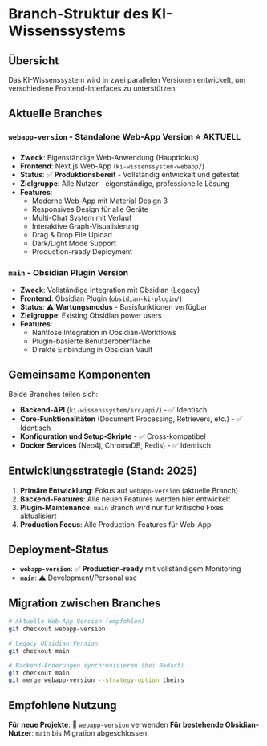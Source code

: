 # Branch-Struktur des KI-Wissenssystems

## Übersicht

Das KI-Wissenssystem wird in zwei parallelen Versionen entwickelt, um verschiedene Frontend-Interfaces zu unterstützen:

## Aktuelle Branches

### `webapp-version` - Standalone Web-App Version ⭐ **AKTUELL**
- **Zweck**: Eigenständige Web-Anwendung (Hauptfokus)
- **Frontend**: Next.js Web-App (`ki-wissenssystem-webapp/`)
- **Status**: ✅ **Produktionsbereit** - Vollständig entwickelt und getestet
- **Zielgruppe**: Alle Nutzer - eigenständige, professionelle Lösung
- **Features**:
  - Moderne Web-App mit Material Design 3
  - Responsives Design für alle Geräte
  - Multi-Chat System mit Verlauf
  - Interaktive Graph-Visualisierung
  - Drag & Drop File Upload
  - Dark/Light Mode Support
  - Production-ready Deployment

### `main` - Obsidian Plugin Version
- **Zweck**: Vollständige Integration mit Obsidian (Legacy)
- **Frontend**: Obsidian Plugin (`obsidian-ki-plugin/`)
- **Status**: ⚠️ **Wartungsmodus** - Basisfunktionen verfügbar
- **Zielgruppe**: Existing Obsidian power users
- **Features**:
  - Nahtlose Integration in Obsidian-Workflows
  - Plugin-basierte Benutzeroberfläche
  - Direkte Einbindung in Obsidian Vault

## Gemeinsame Komponenten

Beide Branches teilen sich:
- **Backend-API** (`ki-wissenssystem/src/api/`) - ✅ Identisch
- **Core-Funktionalitäten** (Document Processing, Retrievers, etc.) - ✅ Identisch
- **Konfiguration und Setup-Skripte** - ✅ Cross-kompatibel
- **Docker Services** (Neo4j, ChromaDB, Redis) - ✅ Identisch

## Entwicklungsstrategie (Stand: 2025)

1. **Primäre Entwicklung**: Fokus auf `webapp-version` (aktuelle Branch)
2. **Backend-Features**: Alle neuen Features werden hier entwickelt
3. **Plugin-Maintenance**: `main` Branch wird nur für kritische Fixes aktualisiert
4. **Production Focus**: Alle Production-Features für Web-App

## Deployment-Status

- **`webapp-version`**: ✅ **Production-ready** mit vollständigem Monitoring
- **`main`**: ⚠️ Development/Personal use

## Migration zwischen Branches

```bash
# Aktuelle Web-App Version (empfohlen)
git checkout webapp-version

# Legacy Obsidian Version  
git checkout main

# Backend-Änderungen synchronisieren (bei Bedarf)
git checkout main
git merge webapp-version --strategy-option theirs
```

## Empfohlene Nutzung

**Für neue Projekte**: 🚀 `webapp-version` verwenden
**Für bestehende Obsidian-Nutzer**: `main` bis Migration abgeschlossen 